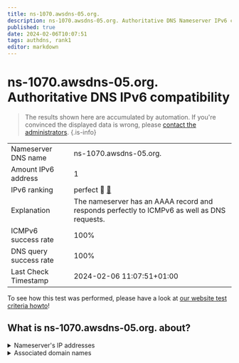 ```yaml
---
title: ns-1070.awsdns-05.org.
description: ns-1070.awsdns-05.org. Authoritative DNS Nameserver IPv6 compatibility
published: true
date: 2024-02-06T10:07:51
tags: authdns, rank1
editor: markdown
---
```


# ns-1070.awsdns-05.org. Authoritative DNS IPv6 compatibility

> The results shown here are accumulated by automation. If you're convinced the displayed data is wrong, please [contact the administrators](/howto/chat). 
{.is-info}




|   |   |
| - | - |
| Nameserver DNS name | ns-1070.awsdns-05.org.
| Amount IPv6 address | 1
| IPv6 ranking | perfect :1st_place_medal: [🔗](/howto/ranking) |
| Explanation | The nameserver has an AAAA record and responds perfectly to ICMPv6 as well as DNS requests. |
| ICMPv6 success rate | 100%|
| DNS query success rate | 100% |
| Last Check Timestamp | 2024-02-06 11:07:51+01:00 |

To see how this test was performed, please have a look at [our website test criteria howto](/howto/testcriteria/authdns)!


## What is ns-1070.awsdns-05.org. about?




<details>
<summary>Nameserver's IP addresses</summary>

2600:9000:5304:2e00::1

</details>



<details>
<summary>Associated domain names</summary>

www.gsk.com

</details>
